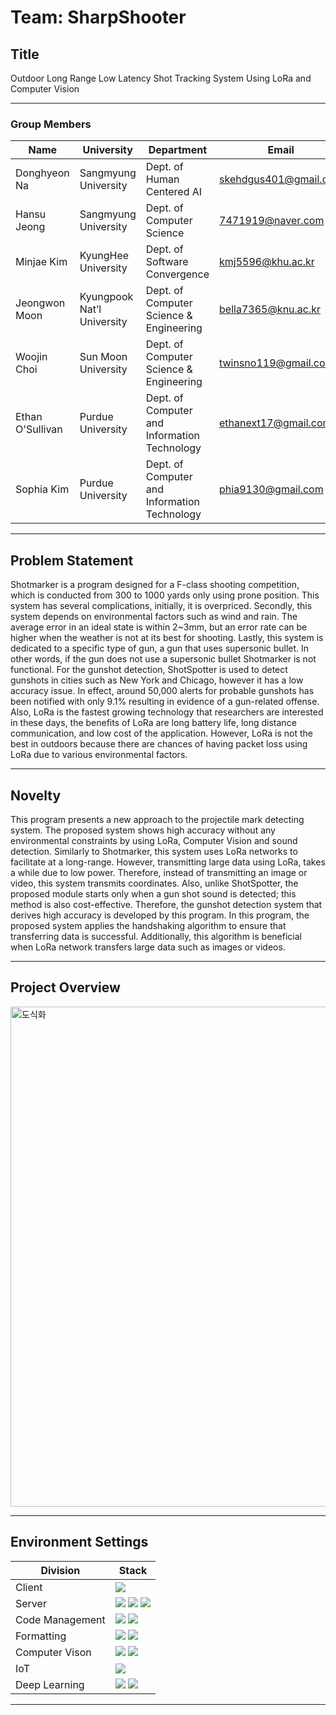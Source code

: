 # Team: SharpShooter

## Title

Outdoor Long Range Low Latency Shot Tracking System Using LoRa and Computer Vision

---

### Group Members

| Name             | University                 | Department                                   | Email                 | Contact                           |
| ---------------- | -------------------------- | -------------------------------------------- | --------------------- | --------------------------------- |
| Donghyeon Na     | Sangmyung University       | Dept. of Human Centered AI                   | skehdgus401@gmail.com | https://github.com/xialGuri       |
| Hansu Jeong      | Sangmyung University       | Dept. of Computer Science                    | 7471919@naver.com     | https://github.com/8471919        |
| Minjae Kim       | KyungHee University        | Dept. of Software Convergence                | kmj5596@khu.ac.kr     | https://github.com/MinJaeKim2796  |
| Jeongwon Moon    | Kyungpook Nat’l University | Dept. of Computer Science & Engineering      | bella7365@knu.ac.kr   | https://github.com/gaarden        |
| Woojin Choi      | Sun Moon University        | Dept. of Computer Science & Engineering      | twinsno119@gmail.com  | https://github.com/woojin-choi518 |
| Ethan O'Sullivan | Purdue University          | Dept. of Computer and Information Technology | ethanext17@gmail.com  | https://github.com/ethanext       |
| Sophia Kim       | Purdue University          | Dept. of Computer and Information Technology | phia9130@gmail.com    | https://github.com/lee3155        |

---

## Problem Statement

Shotmarker is a program designed for a F-class shooting competition, which is conducted from 300 to 1000 yards only using prone position. This system has several complications, initially, it is overpriced. Secondly, this system depends on environmental factors such as wind and rain. The average error in an ideal state is within 2~3mm, but an error rate can be higher when the weather is not at its best for shooting. Lastly, this system is dedicated to a specific type of gun, a gun that uses supersonic bullet. In other words, if the gun does not use a supersonic bullet Shotmarker is not functional. For the gunshot detection, ShotSpotter is used to detect gunshots in cities such as New York and Chicago, however it has a low accuracy issue. In effect, around 50,000 alerts for probable gunshots has been notified with only 9.1% resulting in evidence of a gun-related offense. Also, LoRa is the fastest growing technology that researchers are interested in these days, the benefits of LoRa are long battery life, long distance communication, and low cost of the application. However, LoRa is not the best in outdoors because there are chances of having packet loss using LoRa due to various environmental factors.

---

## Novelty

This program presents a new approach to the projectile mark detecting system. The proposed system shows high accuracy without any environmental constraints by using LoRa, Computer Vision and sound detection. Similarly to Shotmarker, this system uses LoRa networks to facilitate at a long-range. However, transmitting large data using LoRa, takes a while due to low power. Therefore, instead of transmitting an image or video, this system transmits coordinates. Also, unlike ShotSpotter, the proposed module starts only when a gun shot sound is detected; this method is also cost-effective. Therefore, the gunshot detection system that derives high accuracy is developed by this program. In this program, the proposed system applies the handshaking algorithm to ensure that transferring data is successful. Additionally, this algorithm is beneficial when LoRa network transfers large data such as images or videos.

---

## Project Overview

<img align="center" width="800" alt="도식화" src="https://user-images.githubusercontent.com/77319785/196273713-43df42f2-068c-4285-ab9c-fec79f087b1b.png">

---

## Environment Settings

| Division        | Stack                                                                                                                                                                                                                                                                                                                             |
| --------------- | --------------------------------------------------------------------------------------------------------------------------------------------------------------------------------------------------------------------------------------------------------------------------------------------------------------------------------- |
| Client          | <img src="https://img.shields.io/badge/React-blue?style=for-the-badge&logo=React&logoColor=61DAFB">                                                                                                                                                                                                                               |
| Server          | <img src="https://img.shields.io/badge/NodeJs-green?style=for-the-badge&logo=Node.js&logoColor=339933"/> <img src="https://img.shields.io/badge/Express-grey?style=for-the-badge&logo=Express&logoColor=000000"/> <img src="https://img.shields.io/badge/TypeScript-black?style=for-the-badge&logo=TypeScript&logoColor=3178C6"/> |
| Code Management | <img src="https://img.shields.io/badge/git-F05032?style=for-the-badge&logo=git&logoColor=black"/> <img src="https://img.shields.io/badge/github-181717?style=for-the-badge&logo=github&logoColor=white"/>                                                                                                                         |
| Formatting      | <img src="https://img.shields.io/badge/prettier-F7B93E?style=for-the-badge&logo=prettier&logoColor=black"> <img src="https://img.shields.io/badge/ESLint-purple?style=for-the-badge&logo=ESLint&logoColor=4B32C3">                                                                                                                |
| Computer Vison  | <img src="https://img.shields.io/badge/OpenCV-purple?style=for-the-badge&logo=OpenCV&logoColor=5C3EE8"/> <img src="https://img.shields.io/badge/Python-skyblue?style=for-the-badge&logo=Python&logoColor=3776AB"/>                                                                                                                |
| IoT             | <img src="https://img.shields.io/badge/Raspberry Pi-red?style=for-the-badge&logo=Raspberry Pi&logoColor=A22846">                                                                                                                                                                                                                  |
| Deep Learning   | <img src="https://img.shields.io/badge/Python-blue?style=for-the-badge&logo=Python&logoColor=3776AB"/> <img src="https://img.shields.io/badge/Pytorch-Gray?style=for-the-badge&logo=Pytorch&logoColor=EE4C2C"/>                                                                                                                   |

---
